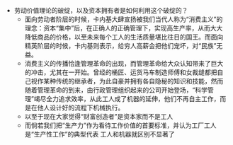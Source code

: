 - 劳动价值理论的破绽，以及资本拥有者是如何利用这个破绽的？  
	- 面向劳动者阶层的时候，卡内基大肆宣扬被我们当代人称为“消费主义”的理念：资本“集中”后，在正确人的正确管理下，实现高生产率，从而大大降低商品的价格，以至未来每个工人的生活质量堪比往日的国王。而面向精英阶层的时候，卡内基则表示，给穷人高薪会把他们宠坏，对“民族”无益。  
	- 消费主义的传播恰逢管理革命的出现，而管理革命给大众认知带来了巨大的冲击，尤其在一开始。曾经的桶匠、运货马车制造师傅和女裁缝都把自己视作某种传统的继承者，为此自豪并拥有各自隐秘的知识和技能，然而随着管理革命的到来，由行政管理组织起来的公司开始登场，“科学管理”竭尽全力追求效率，从此工人成了机器的延伸，他们不再自主工作，而是在他人设计好的流程下机械执行。  
	- 以至于现在大家觉得“财富创造者”是资本家而不是工人  
	- 而倘若我们把“生产力”作为看待工作价值的首要标准，并认为工厂工人是“生产性工作”的典型代表 工人和机器就区别不显著了  